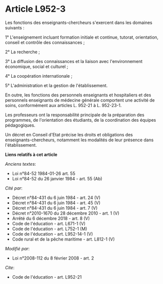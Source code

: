 # Article L952-3

Les fonctions des enseignants-chercheurs s'exercent dans les domaines suivants : 

1° L'enseignement incluant formation initiale et continue, tutorat, orientation, conseil et contrôle des connaissances ; 

2° La recherche ; 

3° La diffusion des connaissances et la liaison avec l'environnement économique, social et culturel ; 

4° La coopération internationale ; 

5° L'administration et la gestion de l'établissement. 

En outre, les fonctions des personnels enseignants et hospitaliers et des personnels enseignants de médecine générale
comportent une activité de soins, conformément aux articles L. 952-21 à L. 952-23-1.

Les professeurs ont la responsabilité principale de la préparation des programmes, de l'orientation des étudiants, de la
coordination des équipes pédagogiques. 

Un décret en Conseil d'Etat précise les droits et obligations des enseignants-chercheurs, notamment les modalités de leur
présence dans l'établissement.

**Liens relatifs à cet article**

_Anciens textes_:

  - Loi n°84-52 1984-01-26 art. 55
  - Loi n°84-52 du 26 janvier 1984 - art. 55 (Ab)

_Cité par_:

  - Décret n°84-431 du 6 juin 1984 - art. 24 (V)
  - Décret n°84-431 du 6 juin 1984 - art. 45 (V)
  - Décret n°84-431 du 6 juin 1984 - art. 7 (V)
  - Décret n°2010-1670 du 28 décembre 2010 - art. 1 (V)
  - Arrêté du 6 décembre 2018 - art. 8 (V)
  - Code de l'éducation - art. L671-1 (V)
  - Code de l'éducation - art. L752-1 (M)
  - Code de l'éducation - art. L952-14-1 (V)
  - Code rural et de la pêche maritime - art. L812-1 (V)

_Modifié par_:

  - Loi n°2008-112 du 8 février 2008 - art. 2

_Cite_:

  - Code de l'éducation - art. L952-21
